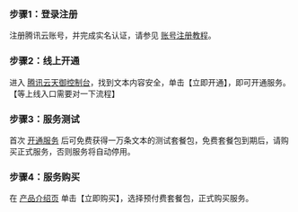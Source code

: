 ### 步骤1：登录注册
注册腾讯云账号，并完成实名认证，请参见 [账号注册教程](https://cloud.tencent.com/document/product/378/17985)。
### 步骤2：线上开通
进入 [腾讯云天御控制台](https://console.cloud.tencent.com/tianyu/overview)，找到文本内容安全，单击【立即开通】，即可开通服务。【等上线入口需要对一下流程】
### 步骤3：服务测试
首次 [开通服务]() 后可免费获得一万条文本的测试套餐包，免费套餐包到期后，请购买正式服务，否则服务将自动停用。
### 步骤4：服务购买
在 [产品介绍页]() 单击【立即购买】，选择预付费套餐包，正式购买服务。
